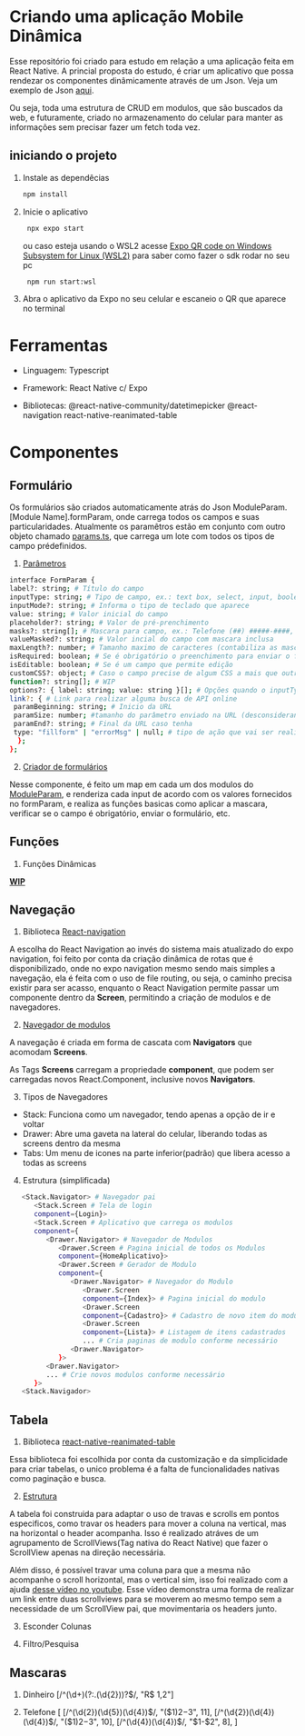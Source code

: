 # Criando uma aplicação Mobile Dinâmica

Esse repositório foi criado para estudo em relação a uma aplicação feita em React Native.
A princial proposta do estudo, é criar um aplicativo que possa rendezar os componentes dinâmicamente através de um Json. Veja um exemplo de Json [aqui](https://github.com/FeQuaresma/CRUD_clientes/blob/main/src/constants/moduleParam.ts).

Ou seja, toda uma estrutura de CRUD em modulos, que são buscados da web, e futuramente, criado no armazenamento do celular para manter as informações sem precisar fazer um fetch toda vez.

## iniciando o projeto

1. Instale as dependêcias

   ```bash
   npm install
   ```

2. Inicie o aplicativo

   ```bash
    npx expo start
   ```

   ou caso esteja usando o WSL2 acesse [Expo QR code on Windows Subsystem for Linux (WSL2)](https://www.linkedin.com/pulse/expo-qr-code-windows-subsystem-linux-wsl2-alexandre-gomes-6xxxe/) para saber como fazer o sdk rodar no seu pc

   ```bash
    npm run start:wsl
   ```

3. Abra o aplicativo da Expo no seu celular e escaneio o QR que aparece no terminal

# Ferramentas

- Linguagem:
   Typescript

- Framework:
   React Native c/ Expo

- Bibliotecas:
   @react-native-community/datetimepicker
   @react-navigation
   react-native-reanimated-table

# Componentes

## Formulário

Os formulários são criados automaticamente atrás do Json ModuleParam.[Module Name].formParam, onde carrega todos os campos e suas particularidades.
Atualmente os paramêtros estão em conjunto com outro objeto chamado [params.ts](https://github.com/FeQuaresma/CRUD_clientes/blob/main/src/constants/params.ts), que carrega um lote com todos os tipos de campo prédefinidos.

1. [Parâmetros](https://github.com/FeQuaresma/CRUD_clientes/blob/main/src/constants/params.ts)

```bash
interface FormParam {
label?: string; # Título do campo
inputType: string; # Tipo de campo, ex.: text box, select, input, boolean
inputMode?: string; # Informa o tipo de teclado que aparece
value: string; # Valor inicial do campo
placeholder?: string; # Valor de pré-prenchimento 
masks?: string[]; # Mascara para campo, ex.: Telefone (##) #####-####, CPF ###.###.###-##
valueMasked?: string; # Valor incial do campo com mascara inclusa 
maxLength?: number; # Tamanho maximo de caracteres (contabiliza as mascaras)
isRequired: boolean; # Se é obrigatório o preenchimento para enviar o formulário
isEditable: boolean; # Se é um campo que permite edição
customCSS?: object; # Caso o campo precise de algum CSS a mais que outros campos
function?: string[]; # WIP
options?: { label: string; value: string }[]; # Opções quando o inputType é Select
link?: { # Link para realizar alguma busca de API online
 paramBeginning: string; # Inicio da URL
 paramSize: number; #tamanho do parâmetro enviado na URL (desconsiderando a mascara)
 paramEnd?: string; # Final da URL caso tenha
 type: "fillform" | "errorMsg" | null; # tipo de ação que vai ser realizada com o fetch
  };
};
```

2. [Criador de formulários](https://github.com/FeQuaresma/CRUD_clientes/blob/main/src/components/moduleForm.tsx)

Nesse componente, é feito um map em cada um dos modulos do [ModuleParam](https://github.com/FeQuaresma/CRUD_clientes/blob/main/src/constants/moduleParam.ts), e renderiza cada input de acordo com os valores fornecidos no formParam, e realiza as funções basicas como aplicar a mascara, verificar se o campo é obrigatório, enviar o formulário, etc.

## Funções

1. Funções Dinâmicas

**[WIP](https://github.com/FeQuaresma/CRUD_clientes/blob/main/src/components/dynamicFunc.tsx)**

## Navegação

1. Biblioteca [React-navigation](https://reactnavigation.org/)

A escolha do React Navigation ao invés do sistema mais atualizado do expo navigation, foi feito por conta da criação dinâmica de rotas que é disponibilizado, onde no expo navigation mesmo sendo mais simples a navegação, ela é feita com o uso de file routing, ou seja, o caminho precisa existir para ser acasso, enquanto o React Navigation permite passar um componente dentro da **Screen**, permitindo a criação de modulos e de navegadores.

2. [Navegador de modulos](https://github.com/FeQuaresma/CRUD_clientes/blob/main/src/app/(tabs)/_layout.tsx)

A navegação é criada em forma de cascata com **Navigators** que acomodam **Screens**.

As Tags **Screens** carregam a propriedade **component**, que podem ser carregadas novos React.Component, inclusive novos **Navigators**.

3. Tipos de Navegadores

- Stack: Funciona como um navegador, tendo apenas a opção de ir e voltar
- Drawer: Abre uma gaveta na lateral do celular, liberando todas as screens dentro da mesma
- Tabs: Um menu de icones na parte inferior(padrão) que libera acesso a todas as screens

4. Estrutura (simplificada)
```bash
   <Stack.Navigator> # Navegador pai
      <Stack.Screen # Tela de login
      component={Login}>
      <Stack.Screen # Aplicativo que carrega os modulos
      component={
         <Drawer.Navigator> # Navegador de Modulos
            <Drawer.Screen # Pagina inicial de todos os Modulos
            component={HomeAplicativo}>
            <Drawer.Screen # Gerador de Modulo
            component={
               <Drawer.Navigator> # Navegador do Modulo
                  <Drawer.Screen
                  component={Index}> # Pagina inicial do modulo
                  <Drawer.Screen
                  component={Cadastro}> # Cadastro de novo item do modulo
                  <Drawer.Screen
                  component={Lista}> # Listagem de itens cadastrados
                  ... # Cria paginas de modulo conforme necessário
               <Drawer.Navigator>
            }>
         <Drawer.Navigator>
         ... # Crie novos modulos conforme necessário
      }>
   <Stack.Navigador>
```

## Tabela

1. Biblioteca [react-native-reanimated-table](https://github.com/dohooo/react-native-reanimated-table)

Essa biblioteca foi escolhida por conta da customização e da simplicidade para criar tabelas, o unico problema é a falta de funcionalidades nativas como paginação e busca.

2. [Estrutura](https://github.com/FeQuaresma/CRUD_clientes/blob/main/src/app/useStateTable.tsx)

A tabela foi construida para adaptar o uso de travas e scrolls em pontos especificos, como travar os headers para mover a coluna na vertical, mas na horizontal o header acompanha.
Isso é realizado atráves de um agrupamento de ScrollViews(Tag nativa do React Native) que fazer o ScrollView apenas na direção necessária.

Além disso, é possível travar uma coluna para que a mesma não acompanhe o scroll horizontal, mas o vertical sim, isso foi realizado com a ajuda [desse vídeo no youtube](https://www.youtube.com/watch?v=9tE32G7WGj4). Esse vídeo demonstra uma forma de realizar um link entre duas scrollviews para se moverem ao mesmo tempo sem a necessidade de um ScrollView pai, que movimentaria os headers junto.

3. Esconder Colunas



4. Filtro/Pesquisa

## Mascaras

1. Dinheiro [/^(\d+)(?:\.(\d{2}))?$/, "R$ $1,$2"]

2. Telefone [
          [/^(\d{2})(\d{5})(\d{4})$/, "($1)$2-$3", 11],
          [/^(\d{2})(\d{4})(\d{4})$/, "($1)$2-$3", 10],
          [/^(\d{4})(\d{4})$/, "$1-$2", 8],
        ]